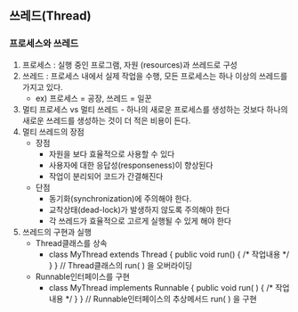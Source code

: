 ## 쓰레드(Thread)

### 프로세스와 쓰레드

1. 프로세스 : 실행 중인 프로그램, 자원 (resources)과 쓰레드로 구성
2. 쓰레드 : 프로세스 내에서 실제 작업을 수행,  모든 프로세스는 하나 이상의 쓰레드를 가지고 있다.
   - ex) 프로세스 = 공장,  쓰레드 = 일꾼
3. 멀티 프로세스 vs 멀티 쓰레드 - 하나의 새로운 프로세스를 생성하는 것보다 하나의 새로운 쓰레드를 생성하는 것이 더 적은 비용이 든다.
4. 멀티 쓰레드의 장점
   - 장점 
     - 자원을 보다 효율적으로 사용할 수 있다
     - 사용자에 대한 응답성(responseness)이 향상된다
     - 작업이 분리되어 코드가 간결해진다
   - 단점 
     - 동기화(synchronization)에 주의해야 한다.
     - 교착상태(dead-lock)가 발생하지 않도록 주의해야 한다
     - 각 쓰레드가 효율적으로 고르게 실행될 수 있게 해야 한다
5. 쓰레드의 구현과 실행 
   - Thread클래스를 상속
     - class MyThread extends Thread {
       	public void run() { /* 작업내용 */ } }  // Thread클래스의 run( ) 을 오버라이딩
   - Runnable인터페이스를 구현
     - class MyThread implements Runnable {
       	public void run( ) { /* 작업내용 */ } } // Runnable인터페이스의 추상메서드 run( ) 을 구현